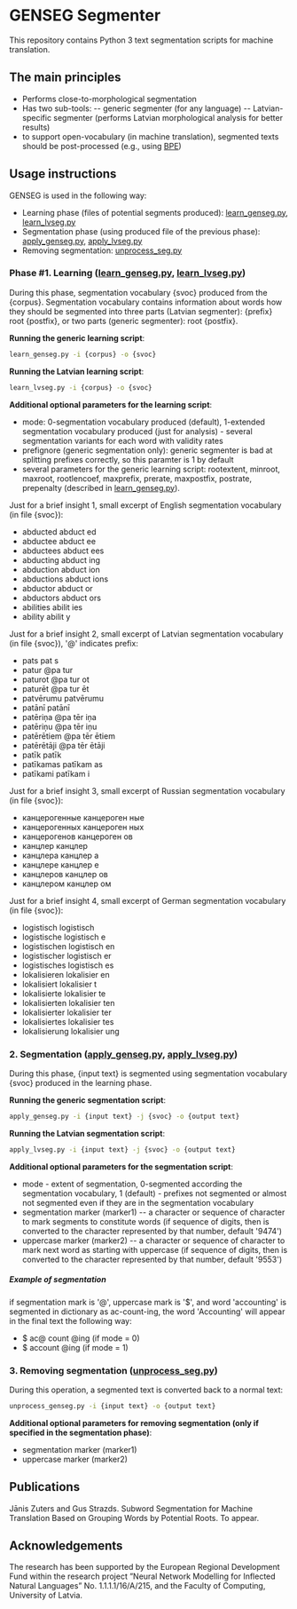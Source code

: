 
# GENSEG Segmenter

This repository contains Python 3 text segmentation scripts for machine translation.

## The main principles

  - Performs close-to-morphological segmentation
  - Has two sub-tools:
  -- generic segmenter (for any language)
  -- Latvian-specific segmenter (performs Latvian morphological analysis for better results)
  - to support open-vocabulary (in machine translation), segmented texts should be post-processed (e.g., using [BPE])

## Usage instructions

GENSEG is used in the following way:
  - Learning phase (files of potential segments produced): [learn_genseg.py], [learn_lvseg.py]
  - Segmentation phase (using produced file of the previous phase): [apply_genseg.py], [apply_lvseg.py]
  - Removing segmentation: [unprocess_seg.py]

### Phase #1. Learning ([learn_genseg.py], [learn_lvseg.py])

During this phase, segmentation vocabulary {svoc} produced from the {corpus}. Segmentation vocabulary contains information about words how they should be segmented into three parts (Latvian segmenter): {prefix} root {postfix}, or two parts (generic segmenter): root {postfix}.

**Running the generic learning script**:

```sh
learn_genseg.py -i {corpus} -o {svoc}
```

**Running the Latvian learning script**:

```sh
learn_lvseg.py -i {corpus} -o {svoc}
```

**Additional optional parameters for the learning script**:
  - mode: 0-segmentation vocabulary produced (default), 1-extended segmentation vocabulary produced (just for analysis) - several segmentation variants for each word with validity rates
  - prefignore (generic segmentation only): generic segmenter is bad at splitting prefixes correctly, so this paramter is 1 by default
  - several parameters for the generic learning script: rootextent, minroot, maxroot, rootlencoef, maxprefix, prerate, maxpostfix, postrate, prepenalty (described in [learn_genseg.py]).

Just for a brief insight 1, small excerpt of English segmentation vocabulary (in file {svoc}):
  - abducted abduct ed
  - abductee abduct ee
  - abductees abduct ees
  - abducting abduct ing
  - abduction abduct ion
  - abductions abduct ions
  - abductor abduct or
  - abductors abduct ors
  - abilities abilit ies
  - ability abilit y

Just for a brief insight 2, small excerpt of Latvian segmentation vocabulary (in file {svoc}), '@' indicates prefix:
  - pats pat s
  - patur @pa tur
  - paturot @pa tur ot
  - paturēt @pa tur ēt
  - patvērumu patvērumu
  - patānī patānī
  - patēriņa @pa tēr iņa
  - patēriņu @pa tēr iņu
  - patērētiem @pa tēr ētiem
  - patērētāji @pa tēr ētāji
  - patīk patīk
  - patīkamas patīkam as
  - patīkami patīkam i

Just for a brief insight 3, small excerpt of Russian segmentation vocabulary (in file {svoc}):
  - канцерогенные канцероген ные
  - канцерогенных канцероген ных
  - канцерогенов канцероген ов
  - канцлер канцлер
  - канцлера канцлер а
  - канцлере канцлер е
  - канцлеров канцлер ов
  - канцлером канцлер ом

Just for a brief insight 4, small excerpt of German segmentation vocabulary (in file {svoc}):
  - logistisch logistisch
  - logistische logistisch e
  - logistischen logistisch en
  - logistischer logistisch er
  - logistisches logistisch es
  - lokalisieren lokalisier en
  - lokalisiert lokalisier t
  - lokalisierte lokalisier te
  - lokalisierten lokalisier ten
  - lokalisierter lokalisier ter
  - lokalisiertes lokalisier tes
  - lokalisierung lokalisier ung


### 2. Segmentation ([apply_genseg.py], [apply_lvseg.py])

During this phase, {input text} is segmented using segmentation vocabulary {svoc} produced in the learning phase.

**Running the generic segmentation script**:

```sh
apply_genseg.py -i {input text} -j {svoc} -o {output text}
```

**Running the Latvian segmentation script**:

```sh
apply_lvseg.py -i {input text} -j {svoc} -o {output text}
```

**Additional optional parameters for the segmentation script**:

  - mode - extent of segmentation, 0-segmented according the segmentation vocabulary, 1 (default) - prefixes not segmented or almost not segmented even if they are in the segmentation vocabulary
  - segmentation marker (marker1) -- a character or sequence of character to mark segments to constitute words (if sequence of digits, then is converted to the character represented by that number, default '9474')
  - uppercase marker (marker2) -- a character or sequence of character to mark next word as starting with uppercase (if sequence of digits, then is converted to the character represented by that number, default '9553')

##### Example of segmentation

if segmentation mark is '@', uppercase mark is '$', and word 'accounting' is segmented in dictionary as ac-count-ing, the word 'Accounting' will appear in the final text the following way:
  - $ ac@ count @ing (if mode  = 0)
  - $ account @ing (if mode = 1)


### 3. Removing segmentation ([unprocess_seg.py])

During this operation, a segmented text is converted back to a normal text:

```sh
unprocess_genseg.py -i {input text} -o {output text}
```

**Additional optional parameters for removing segmentation (only if specified in the segmentation phase)**:

  - segmentation marker (marker1)
  - uppercase marker (marker2)


## Publications

Jānis Zuters and Gus Strazds. Subword Segmentation for Machine Translation Based on Grouping Words by Potential Roots.
To appear.

## Acknowledgements

The research has been supported by the European Regional Development Fund within the research project ”Neural Network Modelling for Inflected Natural Languages” No. 1.1.1.1/16/A/215, and the Faculty of Computing, University of Latvia.

   [BPE]: <https://github.com/rsennrich/subword-nmt>
   [learn_genseg.py]: <https://github.com/zuters/genseg/learn_genseg.py>
   [learn_lvseg.py]: <https://github.com/zuters/genseg/learn_lvseg.py>
   [apply_genseg.py]: <https://github.com/zuters/genseg/apply_genseg.py>
   [apply_lvseg.py]: <https://github.com/zuters/genseg/apply_lvseg.py>
   [unprocess_seg.py]: <https://github.com/zuters/genseg/unprocess_seg.py>
